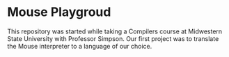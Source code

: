 # Mouse Playgroud

This repository was started while taking a Compilers course at Midwestern State University with Professor Simpson. Our first project was to translate the Mouse interpreter to a language of our choice.
